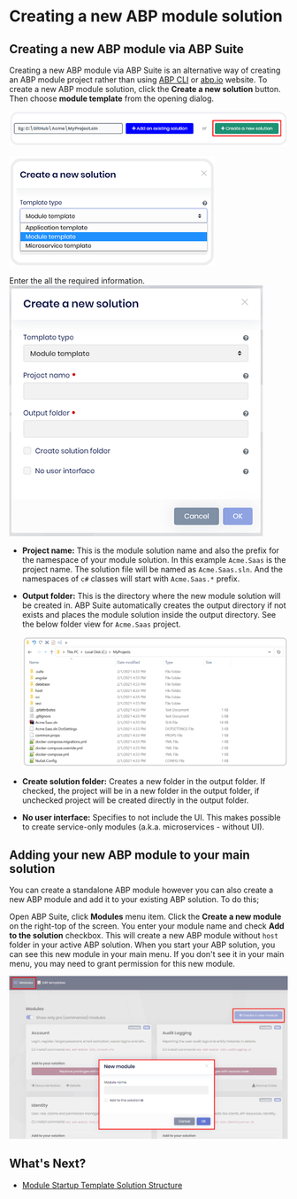 # Creating a new ABP module solution

## Creating a new ABP module via ABP Suite

Creating a new ABP module via ABP Suite is an alternative way of creating an ABP module project rather than using [ABP CLI](../cli#new) or [abp.io](https://abp.io/get-started) website. To create a new ABP module solution, click the **Create a new solution** button. Then choose **module template** from the opening dialog.

![Create a new ABP Module Solution](../images/suite-create-a-new-module-solution.png)

![Select template type](../images/suite-select-template-type.png)

Enter the all the required information.
![Create a new ABP Module Solution modal box](../images/suite-create-a-new-module-solution-modal.png)

- **Project name:** This is the module solution name and also the prefix for the namespace of your module solution. In this example `Acme.Saas` is the project name. The solution file will be named as `Acme.Saas.sln`. And the namespaces of `c#` classes will start with `Acme.Saas.*` prefix. 

- **Output folder:** This is the directory where the new module solution will be created in. ABP Suite automatically creates the output directory if not exists and places the module solution inside the output directory. See the below folder view for `Acme.Saas` project.

  ![New Solution Directory](../images/suite-new-module-solution-directory.png)

- **Create solution folder:** Creates a new folder in the output folder. If checked, the project will be in a new folder in the output folder, if unchecked project will be created directly in the output folder.

- **No user interface:** Specifies to not include the UI. This makes possible to create service-only modules (a.k.a. microservices - without UI).



## Adding your new ABP module to your main solution

You can create a standalone ABP module however you can also create a new  ABP module and add it to your existing ABP solution. To do this;

Open ABP Suite, click **Modules** menu item. Click the **Create a new module** on the right-top of the screen. You enter your module name and check **Add to the solution** checkbox. This will create a new ABP module without `host` folder in your active ABP solution. When you start your ABP solution, you can see this new module in your main menu. If you don't see it in your main menu, you may need to grant permission for this new module.

![New Solution Directory](../images/new-module-from-modules-page.png)


## What's Next?

* [Module Startup Template Solution Structure](solution-structure.md)
